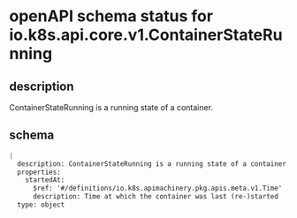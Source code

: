 # openAPI schema status for io.k8s.api.core.v1.ContainerStateRunning

## description

ContainerStateRunning is a running state of a container.

## schema

```yaml
|
  description: ContainerStateRunning is a running state of a container.
  properties:
    startedAt:
      $ref: '#/definitions/io.k8s.apimachinery.pkg.apis.meta.v1.Time'
      description: Time at which the container was last (re-)started
  type: object

```
